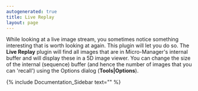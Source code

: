```yaml
---
autogenerated: true
title: Live Replay
layout: page
---
```


While looking at a live image stream, you sometimes notice something
interesting that is worth looking at again. This plugin will let you do
so. The **Live Replay** plugin will find all images that are in
Micro-Manager's internal buffer and will display these in a 5D image
viewer. You can change the size of the internal (sequence) buffer (and
hence the number of images that you can 'recall') using the Options
dialog (**Tools\|Options**).

  
  
  
  
  
{% include Documentation_Sidebar text="" %}
